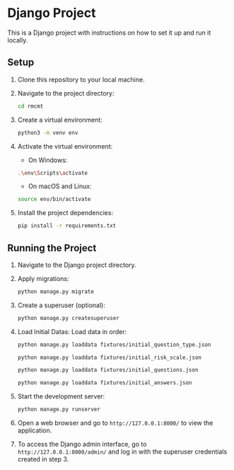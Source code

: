 # Django Project

This is a Django project with instructions on how to set it up and run it locally.

## Setup

1. Clone this repository to your local machine.

2. Navigate to the project directory:

    ```bash
    cd rmcmt
    ```

3. Create a virtual environment:

    ```bash
    python3 -m venv env
    ```

4. Activate the virtual environment:

    - On Windows:

    ```bash
    .\env\Scripts\activate
    ```

    - On macOS and Linux:

    ```bash
    source env/bin/activate
    ```

5. Install the project dependencies:

    ```bash
    pip install -r requirements.txt
    ```

## Running the Project

1. Navigate to the Django project directory.

2. Apply migrations:

    ```bash
    python manage.py migrate
    ```

3. Create a superuser (optional):

    ```bash
    python manage.py createsuperuser
    ```

4. Load Initial Datas:
    Load data in order:

    ```bash
    python manage.py loaddata fixtures/initial_question_type.json

    python manage.py loaddata fixtures/initial_risk_scale.json

    python manage.py loaddata fixtures/initial_questions.json

    python manage.py loaddata fixtures/initial_answers.json
    ```

5. Start the development server:

    ```bash
    python manage.py runserver
    ```

5. Open a web browser and go to `http://127.0.0.1:8000/` to view the application.

6. To access the Django admin interface, go to `http://127.0.0.1:8000/admin/` and log in with the superuser credentials created in step 3.


